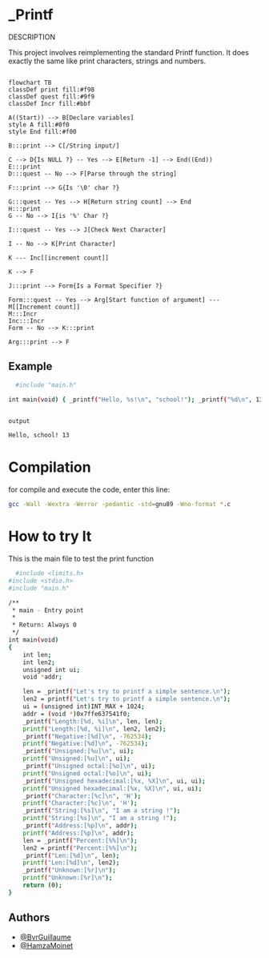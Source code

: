# _Printf

DESCRIPTION

This project involves reimplementing the standard Printf function.
It does exactly the same like print characters, strings and numbers.

```mermaid

flowchart TB
classDef print fill:#f98
classDef quest fill:#9f9
classDef Incr fill:#bbf

A((Start)) --> B[Declare variables]
style A fill:#0f0
style End fill:#f00

B:::print --> C[/String input/]

C --> D{Is NULL ?} -- Yes --> E[Return -1] --> End((End))
E:::print
D:::quest -- No --> F[Parse through the string]

F:::print --> G{Is '\0' char ?}

G:::quest -- Yes --> H[Return string count] --> End
H:::print
G -- No --> I{is '%' Char ?}

I:::quest -- Yes --> J[Check Next Character]

I -- No --> K[Print Character]

K --- Inc[[increment count]]

K --> F

J:::print --> Form{Is a Format Specifier ?}

Form:::quest -- Yes --> Arg[Start function of argument] --- M[[Increment count]]
M:::Incr
Inc:::Incr
Form -- No --> K:::print

Arg:::print --> F

```

## Example



```bash
  #include "main.h"

int main(void) { _printf("Hello, %s!\n", "school!"); _printf("%d\n", 13); return (0);


output

Hello, school! 13
```

# Compilation

for compile and execute the code, enter this line:

```bash
gcc -Wall -Wextra -Werror -pedantic -std=gnu89 -Wno-format *.c
```

# How to try It

This is the main file to test the print function

```bash
  #include <limits.h>
#include <stdio.h>
#include "main.h"

/**
 * main - Entry point
 *
 * Return: Always 0
 */
int main(void)
{
    int len;
    int len2;
    unsigned int ui;
    void *addr;

    len = _printf("Let's try to printf a simple sentence.\n");
    len2 = printf("Let's try to printf a simple sentence.\n");
    ui = (unsigned int)INT_MAX + 1024;
    addr = (void *)0x7ffe637541f0;
    _printf("Length:[%d, %i]\n", len, len);
    printf("Length:[%d, %i]\n", len2, len2);
    _printf("Negative:[%d]\n", -762534);
    printf("Negative:[%d]\n", -762534);
    _printf("Unsigned:[%u]\n", ui);
    printf("Unsigned:[%u]\n", ui);
    _printf("Unsigned octal:[%o]\n", ui);
    printf("Unsigned octal:[%o]\n", ui);
    _printf("Unsigned hexadecimal:[%x, %X]\n", ui, ui);
    printf("Unsigned hexadecimal:[%x, %X]\n", ui, ui);
    _printf("Character:[%c]\n", 'H');
    printf("Character:[%c]\n", 'H');
    _printf("String:[%s]\n", "I am a string !");
    printf("String:[%s]\n", "I am a string !");
    _printf("Address:[%p]\n", addr);
    printf("Address:[%p]\n", addr);
    len = _printf("Percent:[%%]\n");
    len2 = printf("Percent:[%%]\n");
    _printf("Len:[%d]\n", len);
    printf("Len:[%d]\n", len2);
    _printf("Unknown:[%r]\n");
    printf("Unknown:[%r]\n");
    return (0);
}
```
## Authors

- [@BvrGuillaume](https://www.github.com/BvrGuillaume)
- [@HamzaMoinet](https://www.github.com/HamzaMoinet)
